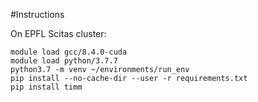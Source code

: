 #Instructions 

On EPFL Scitas cluster: 

```
module load gcc/8.4.0-cuda
module load python/3.7.7
python3.7 -m venv ~/environments/run_env
pip install --no-cache-dir --user -r requirements.txt
pip install timm 
```

